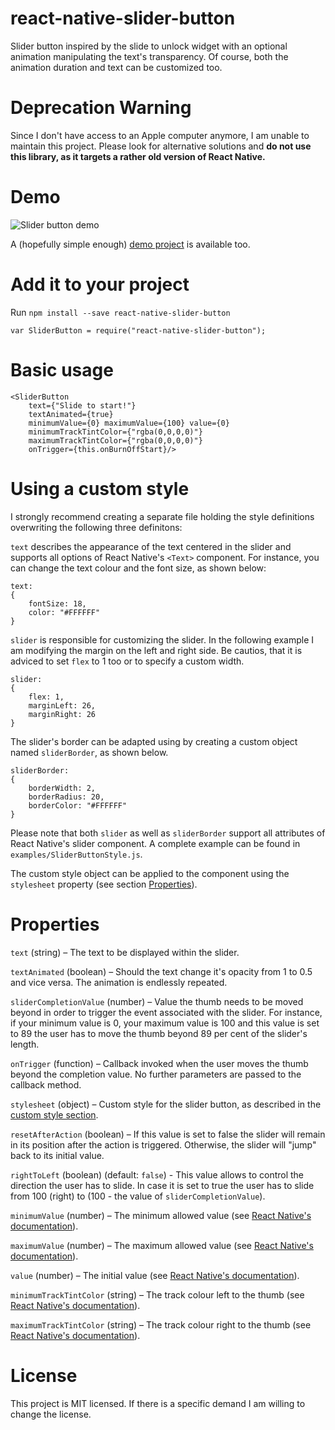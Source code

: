 # react-native-slider-button
Slider button inspired by the slide to unlock widget with an optional animation manipulating the text's transparency. Of course, both the animation duration and text can be customized too.

# Deprecation Warning

Since I don't have access to an Apple computer anymore, I am unable to maintain this project.
Please look for alternative solutions and **do not use this library, as it targets a rather old version of React Native.**

# Demo

![Slider button demo](https://cloud.githubusercontent.com/assets/5032736/9308065/2fc31704-4502-11e5-89a6-d9ef4e619034.gif)

A (hopefully simple enough) [demo project](https://github.com/agentS/reactNativeSliderButtonDemo) is available too.

# Add it to your project
Run `npm install --save react-native-slider-button`

`var SliderButton = require("react-native-slider-button");`

# Basic usage
    <SliderButton
		text={"Slide to start!"}
		textAnimated={true}
		minimumValue={0} maximumValue={100} value={0}
		minimumTrackTintColor={"rgba(0,0,0,0)"}
		maximumTrackTintColor={"rgba(0,0,0,0)"}
		onTrigger={this.onBurnOffStart}/>

# Using a custom style
I strongly recommend creating a separate file holding the style definitions overwriting the following three definitons:

`text` describes the appearance of the text centered in the slider and supports all options of React Native's `<Text>` component. For instance, you can change the text colour and the font size, as shown below:

	text:
	{
		fontSize: 18,
		color: "#FFFFFF"
	}

`slider` is responsible for customizing the slider. In the following example I am modifying the margin on the left and right side. Be cautios, that it is adviced to set `flex` to 1 too or to specify a custom width.

	slider:
	{
		flex: 1,
		marginLeft: 26,
		marginRight: 26
	}

The slider's border can be adapted using by creating a custom object named `sliderBorder`, as shown below.

	sliderBorder:
	{
		borderWidth: 2,
		borderRadius: 20,
		borderColor: "#FFFFFF"
	}

Please note that both `slider` as well as `sliderBorder` support all attributes of React Native's slider component. A complete example can be found in `examples/SliderButtonStyle.js`.

The custom style object can be applied to the component using the `stylesheet` property (see section [Properties](#properties)).

# Properties

`text` (string) – The text to be displayed within the slider.

`textAnimated` (boolean) – Should the text change it's opacity from 1 to 0.5 and vice versa. The animation is endlessly repeated.

`sliderCompletionValue` (number) – Value the thumb needs to be moved beyond in order to trigger the event associated with the slider. For instance, if your minimum value is 0, your maximum value is 100 and this value is set to 89 the user has to move the thumb beyond 89 per cent of the slider's length.

`onTrigger` (function) – Callback invoked when the user moves the thumb beyond the completion value. No further parameters are passed to the callback method.

`stylesheet` (object) – Custom style for the slider button, as described in the [custom style section](#using-a-custom-style).

`resetAfterAction` (boolean) – If this value is set to false the slider will remain in its position after the action is triggered. Otherwise, the slider will "jump" back to its initial value.

`rightToLeft` (boolean) (default: `false`) - This value allows to control the direction the user has to slide. In case it is set to true the user has to slide from 100 (right) to (100 - the value of `sliderCompletionValue`).

`minimumValue` (number) – The minimum allowed value (see [React Native's documentation](https://facebook.github.io/react-native/docs/sliderios.html)).

`maximumValue` (number) – The maximum allowed value (see [React Native's documentation](https://facebook.github.io/react-native/docs/sliderios.html)).

`value` (number) – The initial value (see [React Native's documentation](https://facebook.github.io/react-native/docs/sliderios.html)).

`minimumTrackTintColor` (string) – The track colour left to the thumb (see [React Native's documentation](https://facebook.github.io/react-native/docs/sliderios.html)).

`maximumTrackTintColor` (string) – The track colour right to the thumb (see [React Native's documentation](https://facebook.github.io/react-native/docs/sliderios.html)).

# License
This project is MIT licensed. If there is a specific demand I am willing to change the license.
